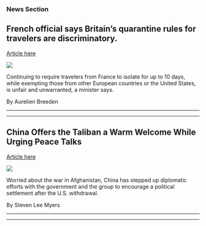 ### News Section 
French official says Britain’s quarantine rules for travelers are discriminatory.
---------------------------------------------------------------------------------

[Article here](https://www.nytimes.com/2021/07/29/world/france-uk-quarantine-covid.html)

[![](https://static01.nyt.com/images/2021/07/29/world/29virus-briefing-france/merlin_186800967_d479c9a3-7e9c-44e1-aac9-84f3c0df982c-superJumbo.jpg)](https://www.nytimes.com/2021/07/29/world/france-uk-quarantine-covid.html)

Continuing to require travelers from France to isolate for up to 10 days, while exempting those from other European countries or the United States, is unfair and unwarranted, a minister says.

By Aurelien Breeden

* * *

* * *

China Offers the Taliban a Warm Welcome While Urging Peace Talks
----------------------------------------------------------------

[Article here](https://www.nytimes.com/2021/07/28/world/asia/china-taliban-afghanistan.html)

[![](https://static01.nyt.com/images/2021/07/28/world/28China-Taliban/merlin_191814846_972ec593-0c90-4ba6-b64b-1da1b657376c-superJumbo.jpg)](https://www.nytimes.com/2021/07/28/world/asia/china-taliban-afghanistan.html)

Worried about the war in Afghanistan, China has stepped up diplomatic efforts with the government and the group to encourage a political settlement after the U.S. withdrawal.

By Steven Lee Myers

* * *

* * *
